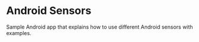 # Android Sensors
Sample Android app that explains how to use different Android sensors with examples.

